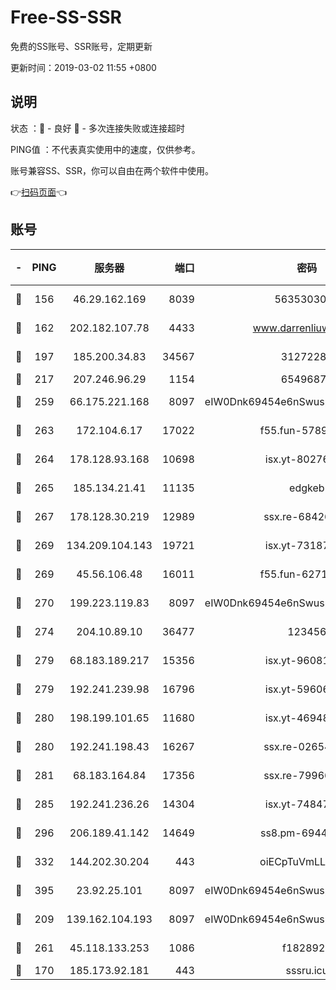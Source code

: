 # Free-SS-SSR

免费的SS账号、SSR账号，定期更新

更新时间：2019-03-02 11:55 +0800

## 说明

状态     ：🙂 - 良好 🙁 - 多次连接失败或连接超时

PING值   ：不代表真实使用中的速度，仅供参考。

账号兼容SS、SSR，你可以自由在两个软件中使用。

👉[扫码页面](https://liesauer.github.io/free-ss-ssr.github.io/)👈

## 账号

|-|PING|服务器|端口|密码|加密方式|区域|
|:----:|:----:|:-----:|-----:|:----:|:----:|:----:|
|🙂|156|46.29.162.169|8039|5635303003|aes-256-cfb|RU|
|🙂|162|202.182.107.78|4433|www.darrenliuwei.com|aes-256-cfb|JP|
|🙂|197|185.200.34.83|34567|31272288|aes-256-cfb|US|
|🙂|217|207.246.96.29|1154|65496879|chacha20|US|
|🙂|259|66.175.221.168|8097|eIW0Dnk69454e6nSwuspv9DmS201tQ0D|aes-256-cfb|US|
|🙂|263|172.104.6.17|17022|f55.fun-57899687|aes-256-cfb|US|
|🙂|264|178.128.93.168|10698|isx.yt-80276507|aes-256-cfb|SG|
|🙂|265|185.134.21.41|11135|edgkeb|aes-256-cfb|GB|
|🙂|267|178.128.30.219|12989|ssx.re-68426901|aes-256-cfb|SG|
|🙂|269|134.209.104.143|19721|isx.yt-73187707|aes-256-cfb|SG|
|🙂|269|45.56.106.48|16011|f55.fun-62712462|aes-256-cfb|US|
|🙂|270|199.223.119.83|8097|eIW0Dnk69454e6nSwuspv9DmS201tQ0D|aes-256-cfb|US|
|🙂|274|204.10.89.10|36477|123456|aes-256-cfb|US|
|🙂|279|68.183.189.217|15356|isx.yt-96081644|aes-256-cfb|SG|
|🙂|279|192.241.239.98|16796|isx.yt-59606235|aes-256-cfb|US|
|🙂|280|198.199.101.65|11680|isx.yt-46948094|aes-256-cfb|US|
|🙂|280|192.241.198.43|16267|ssx.re-02654546|aes-256-cfb|US|
|🙂|281|68.183.164.84|17356|ssx.re-79966260|aes-256-cfb|US|
|🙂|285|192.241.236.26|14304|isx.yt-74847820|aes-256-cfb|US|
|🙂|296|206.189.41.142|14649|ss8.pm-69449301|aes-256-cfb|SG|
|🙂|332|144.202.30.204|443|oiECpTuVmLLxk4Ts|aes-256-cfb|US|
|🙂|395|23.92.25.101|8097|eIW0Dnk69454e6nSwuspv9DmS201tQ0D|aes-256-cfb|US|
|🙂|209|139.162.104.193|8097|eIW0Dnk69454e6nSwuspv9DmS201tQ0D|aes-256-cfb|JP|
|🙂|261|45.118.133.253|1086|f1828920|aes-256-cfb|SG|
|🙁|170|185.173.92.181|443|sssru.icu|rc4-md5|RU|
